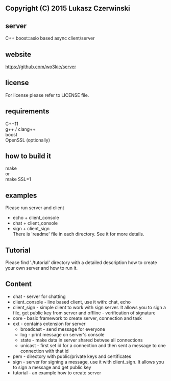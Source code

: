 ## Copyright (C) 2015 Lukasz Czerwinski

## server
C++ boost::asio based async client/server

## website
https://github.com/wo3kie/server

## license
For license please refer to LICENSE file.

## requirements
C++11  
g++ / clang++  
boost  
OpenSSL (optionally)

## how to build it
make  
or  
make SSL=1

## examples
Please run server and client  
* echo + client_console  
* chat + client_console  
* sign + client_sign  
There is 'readme' file in each directory. See it for more details.

## Tutorial
Please find './tutorial' directory with a detailed description how
to create your own server and how to run it.

## Content
- chat - server for chatting  
- client_console - line based client, use it with: chat, echo  
- client_sign - simple client to work with sign server. It allows you to sign a file, get public key from server and offline - verification of signature  
- core - basic framework to create server, connection and task  
- ext - contains extension for server  
    - broadcast - send message for everyone  
    - log - print message on server's console  
    - state - make data in server shared betwee all connections  
    - unicast - first set id for a connection and then sent a message to one connection with that id  
- pem - directory with public/private keys and certificates  
- sign - server for signing a message, use it with client_sign. It allows you to sign a message and get public key  
- tutorial - an example how to create server

